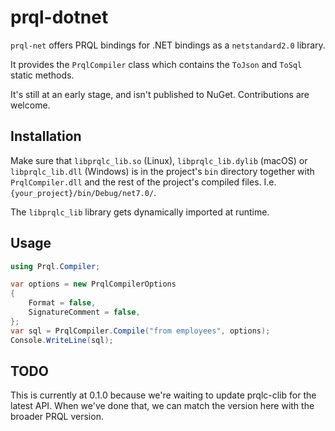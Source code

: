# prql-dotnet

`prql-net` offers PRQL bindings for .NET bindings as a `netstandard2.0` library.

It provides the `PrqlCompiler` class which contains the `ToJson` and `ToSql`
static methods.

It's still at an early stage, and isn't published to NuGet. Contributions are
welcome.

## Installation

Make sure that `libprqlc_lib.so` (Linux), `libprqlc_lib.dylib` (macOS) or
`libprqlc_lib.dll` (Windows) is in the project's `bin` directory together with
`PrqlCompiler.dll` and the rest of the project's compiled files. I.e.
`{your_project}/bin/Debug/net7.0/`.

The `libprqlc_lib` library gets dynamically imported at runtime.

## Usage

```csharp
using Prql.Compiler;

var options = new PrqlCompilerOptions
{
    Format = false,
    SignatureComment = false,
};
var sql = PrqlCompiler.Compile("from employees", options);
Console.WriteLine(sql);
```

## TODO

This is currently at 0.1.0 because we're waiting to update prqlc-clib for the
latest API. When we've done that, we can match the version here with the broader
PRQL version.
